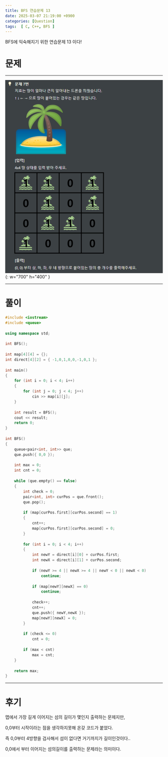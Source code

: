 ```yaml
---
title: BFS 연습문제 13
date: 2025-03-07 21:19:00 +0900
categories: [Question]  
tags:  [ C, C++, BFS ]
---
```


BFS에 익숙해지기 위한 연습문제 13 이다!

# 문제   
---------------------------------------
![Desktop View](/assets/img/bfs13.png){: w="700" h="400" }

---------------------------------------

# 풀이

```c++
#include <iostream>
#include <queue>

using namespace std;

int BFS();

int map[4][4] = {};
int direct[4][2] = { -1,0,1,0,0,-1,0,1 };

int main()
{
    for (int i = 0; i < 4; i++)
    {
        for (int j = 0; j < 4; j++)
            cin >> map[i][j];
    }
    
    int result = BFS();
    cout << result;
    return 0;
}

int BFS()
{
    queue<pair<int, int>> que;
    que.push({ 0,0 });
    
    int max = 0;
    int cnt = 0;
    
    while (que.empty() == false)
    {
        int check = 0;
        pair<int, int> curPos = que.front();
        que.pop();
        
        if (map[curPos.first][curPos.second] == 1)
        {
            cnt++;
            map[curPos.first][curPos.second] = 0;
        }
        
        for (int i = 0; i < 4; i++)
        {	
            int newY = direct[i][0] + curPos.first;
            int newX = direct[i][1] + curPos.second;
            
            if (newY >= 4 || newX >= 4 || newY < 0 || newX < 0)
                continue;
            
            if (map[newY][newX] == 0)
                continue;
            
            check++;
            cnt++;
            que.push({ newY,newX });
            map[newY][newX] = 0;
        }
        
        if (check <= 0)
            cnt = 0;
        
        if (max < cnt)
            max = cnt;	
    }
    
    return max;
}
```
---------------------------------------

# 후기

맵에서 가장 길게 이어지는 섬의 길이가 몇인지 출력하는 문제지만,

0,0부터 시작이라는 점을 생각하지못해 온갖 코드가 붙었다.

즉 0,0부터 4방향을 검사해서 섬이 없다면 거기까지가 길이인것이다..

0,0에서 부터 이어지는 섬의길이를 출력하는 문제라는 의미이다.
